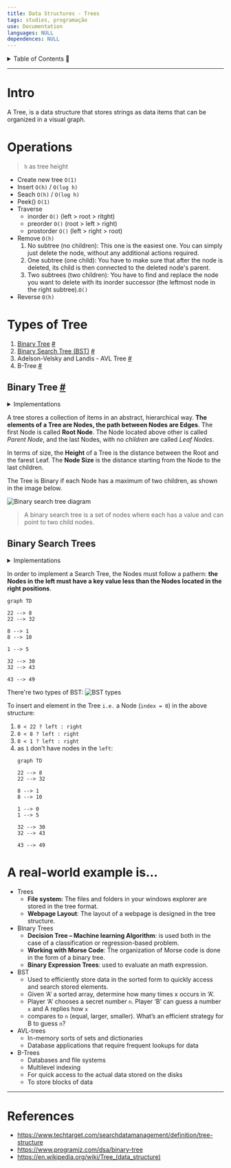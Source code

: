 ```yaml
---
title: Data Structures - Trees
tags: studies, programação
use: Documentation
languages: NULL
dependences: NULL
---
```


<details> <summary>Table of Contents 🔖</summary>

- [Intro](#intro)
- [Operations](#operations)
- [Types of Tree](#types-of-tree)
	- [Binary Tree #](#binary-tree-)
	- [Binary Search Trees](#binary-search-trees)
- [A **real-world** example is...](#a-real-world-example-is)
- [References](#references)

</details>

---

# Intro

A Tree, is a data structure that stores strings as data items that can be organized in a visual graph.

# Operations
> `h` as tree height 
- Create new tree `O(1)`
- Insert `O(h)` / `O(log h)`
- Seach `O(h)` / `O(log h)`
- Peek() `O(1)`
- Traverse
	- inorder `O()` (left > root > ritght)
	- preorder `O()` (root > left > right) 
	- prostorder `O()` (left > right > root)
- Remove `O(h)`
	1.  No subtree (no children): This one is the easiest one. You can simply just delete the node, without any additional actions required.
	2.  One subtree (one child): You have to make sure that after the node is deleted, its child is then connected to the deleted node's parent.
	3.  Two subtrees (two children): You have to find and replace the node you want to delete with its inorder successor (the leftmost node in the right subtree).`O()`
- Reverse `O(h)`

# Types of Tree

1.  [Binary Tree](#binary-tree) [#](https://www.programiz.com/dsa/binary-tree)
2.  [Binary Search Tree (BST)](#search-trees) [#](https://www.programiz.com/dsa/binary-search-tree)
3.  Adelson-Velsky and Landis - AVL Tree [#](https://www.programiz.com/dsa/avl-tree)
4.  B-Tree [#](https://www.programiz.com/dsa/b-tree)

## Binary Tree [#](https://www.techtarget.com/searchdatamanagement/definition/tree-structure)

<details> <summary>Implementations</summary>

[`C`](../Languages/C/binary_tree_implementation.md) | [`Python`](../Languages/Python/binary_tree_implementation.md) | [`JavaScript`](../Front_End/JS/binary_tree_implementation.md)

</details>

A tree stores a collection of items in an abstract, hierarchical way. 
**The elements of a Tree are Nodes, the path between Nodes are Edges**. The first Node is called **Root Node**.
The Node located above other is called *Parent Node*, and the last Nodes, with no *children* are called *Leaf Nodes*.

In terms of size, the **Height** of a Tree is the distance between the Root and the farest Leaf. The **Node Size** is the distance starting from the Node to the last children.

The Tree is Binary if each Node has a maximum of two children, as shown in the image below.

![Binary search tree diagram](https://cdn.ttgtmedia.com/rms/onlineimages/sqlserver-binary_search_tree-f_mobile.png)
> A binary search tree is a set of nodes where each has a value and can point to two child nodes.

## Binary Search Trees 

<details> <summary>Implementations</summary>

[`C`](../C/bst_implementation.md) | [`Python`](../Python/bst_implementation.md) | [`JavaScript`](../Front_End/JS/bst_implementation.md)

</details>

In order to implement a Search Tree, the Nodes must follow a pathern: **the Nodes in the left must have a key value less than the Nodes located in the right positions**.

```mermaid
graph TD

22 --> 8
22 --> 32

8 --> 1
8 --> 10

1 --> 5

32 --> 30
32 --> 43

43 --> 49
```

There're two types of BST:
![BST types](BST_types.png)

To insert and element in the Tree `i.e.` a Node (`index = 0`) in the above structure:
1. `0 < 22 ? left : right`
2. `0 < 8 ? left : right`
3. `0 < 1 ? left : right`
4. as `1` don't have nodes in the `left`:
	```mermaid
	graph TD

	22 --> 8
	22 --> 32

	8 --> 1
	8 --> 10

	1 --> 0
	1 --> 5

	32 --> 30
	32 --> 43

	43 --> 49
	```

# A **real-world** example is...
- Trees
	- **File system:** The files and folders in your windows explorer are stored in the tree format.
	- **Webpage Layout**: The layout of a webpage is designed in the tree structure. 
- BInary Trees 
	- **Decision Tree – Machine learning Algorithm**: is used both in the case of a classification or regression-based problem.
	- **Working with Morse Code**: The organization of Morse code is done in the form of a binary tree.
	- **Binary Expression Trees**: used to evaluate an math expression.
- BST
	-   Used to efficiently store data in the sorted form to quickly access and search stored elements.
	-   Given ‘A’ a sorted array, determine how many times x occurs in ‘A’.
	-   Player ‘A’ chooses a secret number `n`. Player ‘B’ can guess a number `x` and A replies how `x`
	-   compares to `n` (equal, larger, smaller). What’s an efficient strategy for B to guess `n`?
- AVL-trees
	-   In-memory sorts of sets and dictionaries
	-   Database applications that require frequent lookups for data
- B-Trees
	-   Databases and file systems
	-   Multilevel indexing
	-   For quick access to the actual data stored on the disks
	-   To store blocks of data

---

# References

- https://www.techtarget.com/searchdatamanagement/definition/tree-structure
- https://www.programiz.com/dsa/binary-tree
- https://en.wikipedia.org/wiki/Tree_(data_structure)
